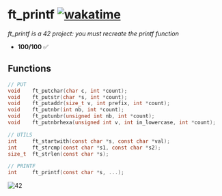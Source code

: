 # ft_printf [![wakatime](https://wakatime.com/badge/user/b5c6762d-cdfb-4336-9c84-87845f0e1976/project/c0ba9f0a-c2f2-4934-8a65-a1a8fb56dca8.svg)](https://wakatime.com/badge/user/b5c6762d-cdfb-4336-9c84-87845f0e1976/project/c0ba9f0a-c2f2-4934-8a65-a1a8fb56dca8)

*ft_printf is a 42 project: you must recreate the printf function*

- **100/100** ✅

## Functions
```h
// PUT
void	ft_putchar(char c, int *count);
void	ft_putstr(char *s, int *count);
void	ft_putaddr(size_t v, int prefix, int *count);
void	ft_putnbr(int nb, int *count);
void	ft_putunbr(unsigned int nb, int *count);
void	ft_putnbrhexa(unsigned int v, int in_lowercase, int *count);

// UTILS
int		ft_startwith(const char *s, const char *val);
int		ft_strcmp(const char *s1, const char *s2);
size_t	ft_strlen(const char *s);

// PRINTF
int		ft_printf(const char *s, ...);
```
![42](https://img.shields.io/badge/-42-black?style=for-the-badge&logo=42&logoColor=white)